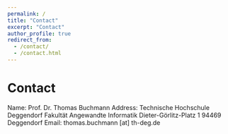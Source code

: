 ```yaml
---
permalink: /
title: "Contact"
excerpt: "Contact"
author_profile: true
redirect_from: 
  - /contact/
  - /contact.html
---
```


Contact
=====

Name: Prof. Dr. Thomas Buchmann
Address: Technische Hochschule Deggendorf
Fakultät Angewandte Informatik
Dieter-Görlitz-Platz 1
94469 Deggendorf
Email: thomas.buchmann [at] th-deg.de